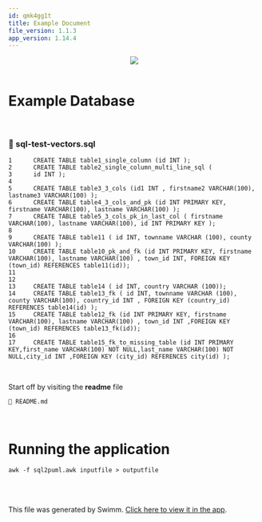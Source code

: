 ```yaml
---
id: qmk4gg1t
title: Example Document
file_version: 1.1.3
app_version: 1.14.4
---
```


<div align="center"><img src="https://firebasestorage.googleapis.com/v0/b/swimmio-content/o/repositories%2FZ2l0aHViJTNBJTNBc3FsMnB1bWwlM0ElM0FnYm1hdg%3D%3D%2F1c82cdec-4d77-411e-bd48-336b3526e96e.png?alt=media&token=e133c5e3-4cbf-4b14-a36b-059fc0272816" style="width:'50%'"/></div>

<br/>

# Example Database

<br/>


<!-- NOTE-swimm-snippet: the lines below link your snippet to Swimm -->
### 📄 sql-test-vectors.sql
```plsql
1      CREATE TABLE table1_single_column (id INT );
2      CREATE TABLE table2_single_column_multi_line_sql (
3      id INT );
4      
5      CREATE TABLE table3_3_cols (id1 INT , firstname2 VARCHAR(100), lastname3 VARCHAR(100) );
6      CREATE TABLE table4_3_cols_and_pk (id INT PRIMARY KEY, firstname VARCHAR(100), lastname VARCHAR(100) );
7      CREATE TABLE table5_3_cols_pk_in_last_col ( firstname VARCHAR(100), lastname VARCHAR(100), id INT PRIMARY KEY );
8      
9      CREATE TABLE table11 ( id INT, townname VARCHAR (100), county VARCHAR(100) );
10     CREATE TABLE table10_pk_and_fk (id INT PRIMARY KEY, firstname VARCHAR(100), lastname VARCHAR(100) , town_id INT, FOREIGN KEY (town_id) REFERENCES table11(id));
11     
12     
13     CREATE TABLE table14 ( id INT, country VARCHAR (100));
14     CREATE TABLE table13_fk ( id INT, townname VARCHAR (100), county VARCHAR(100), country_id INT , FOREIGN KEY (country_id) REFERENCES table14(id) );
15     CREATE TABLE table12_fk (id INT PRIMARY KEY, firstname VARCHAR(100), lastname VARCHAR(100) , town_id INT ,FOREIGN KEY (town_id) REFERENCES table13_fk(id));
16     
17     CREATE TABLE table15_fk_to_missing_table (id INT PRIMARY KEY,first_name VARCHAR(100) NOT NULL,last_name VARCHAR(100) NOT NULL,city_id INT ,FOREIGN KEY (city_id) REFERENCES city(id) );
```

<br/>

Start off by visiting the **readme** file

`📄 README.md`

<br/>

# Running the application

```markdown
awk -f sql2puml.awk inputfile > outputfile 
```

<br/>

<br/>

This file was generated by Swimm. [Click here to view it in the app](https://app.swimm.io/repos/Z2l0aHViJTNBJTNBc3FsMnB1bWwlM0ElM0FnYm1hdg==/docs/qmk4gg1t).
